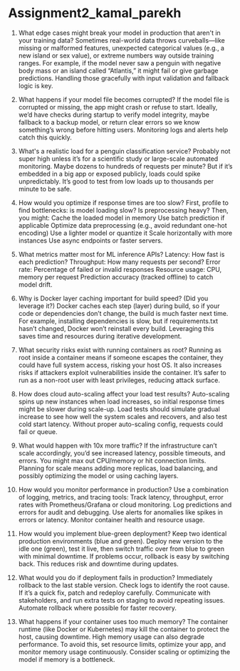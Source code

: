 # Assignment2_kamal_parekh
1. What edge cases might break your model in production that aren't in your training data?
Sometimes real-world data throws curveballs—like missing or malformed features, unexpected categorical values (e.g., a new island or sex value), or extreme numbers way outside training ranges. For example, if the model never saw a penguin with negative body mass or an island called “Atlantis,” it might fail or give garbage predictions. Handling those gracefully with input validation and fallback logic is key.

2. What happens if your model file becomes corrupted?
If the model file is corrupted or missing, the app might crash or refuse to start. Ideally, we’d have checks during startup to verify model integrity, maybe fallback to a backup model, or return clear errors so we know something’s wrong before hitting users. Monitoring logs and alerts help catch this quickly.

3. What's a realistic load for a penguin classification service?
Probably not super high unless it’s for a scientific study or large-scale automated monitoring. Maybe dozens to hundreds of requests per minute? But if it’s embedded in a big app or exposed publicly, loads could spike unpredictably. It’s good to test from low loads up to thousands per minute to be safe.

4. How would you optimize if response times are too slow?
First, profile to find bottlenecks: is model loading slow? Is preprocessing heavy? Then, you might:
Cache the loaded model in memory 
Use batch prediction if applicable
Optimize data preprocessing (e.g., avoid redundant one-hot encoding)
Use a lighter model or quantize it
Scale horizontally with more instances
Use async endpoints or faster servers.

5. What metrics matter most for ML inference APIs?
Latency: How fast is each prediction?
Throughput: How many requests per second?
Error rate: Percentage of failed or invalid responses
Resource usage: CPU, memory per request
Prediction accuracy (tracked offline) to catch model drift.

6. Why is Docker layer caching important for build speed? (Did you leverage it?)
Docker caches each step (layer) during build, so if your code or dependencies don’t change, the build is much faster next time. For example, installing dependencies is slow, but if requirements.txt hasn’t changed, Docker won’t reinstall every build. Leveraging this saves time and resources during iterative development.

7. What security risks exist with running containers as root?
Running as root inside a container means if someone escapes the container, they could have full system access, risking your host OS. It also increases risks if attackers exploit vulnerabilities inside the container. It’s safer to run as a non-root user with least privileges, reducing attack surface.

8. How does cloud auto-scaling affect your load test results?
Auto-scaling spins up new instances when load increases, so initial response times might be slower during scale-up. Load tests should simulate gradual increase to see how well the system scales and recovers, and also test cold start latency. Without proper auto-scaling config, requests could fail or queue.

9. What would happen with 10x more traffic?
If the infrastructure can’t scale accordingly, you’d see increased latency, possible timeouts, and errors. You might max out CPU/memory or hit connection limits. Planning for scale means adding more replicas, load balancing, and possibly optimizing the model or using caching layers.

10. How would you monitor performance in production?
Use a combination of logging, metrics, and tracing tools:
Track latency, throughput, error rates with Prometheus/Grafana or cloud monitoring.
Log predictions and errors for audit and debugging.
Use alerts for anomalies like spikes in errors or latency.
Monitor container health and resource usage.

11. How would you implement blue-green deployment?
Keep two identical production environments (blue and green). Deploy new version to the idle one (green), test it live, then switch traffic over from blue to green with minimal downtime. If problems occur, rollback is easy by switching back. This reduces risk and downtime during updates.

12. What would you do if deployment fails in production?
Immediately rollback to the last stable version. Check logs to identify the root cause. If it’s a quick fix, patch and redeploy carefully. Communicate with stakeholders, and run extra tests on staging to avoid repeating issues. Automate rollback where possible for faster recovery.

13. What happens if your container uses too much memory?
The container runtime (like Docker or Kubernetes) may kill the container to protect the host, causing downtime. High memory usage can also degrade performance. To avoid this, set resource limits, optimize your app, and monitor memory usage continuously. Consider scaling or optimizing the model if memory is a bottleneck.

